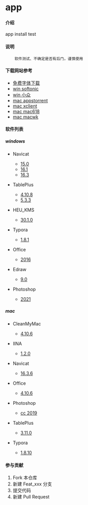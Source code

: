 # app

#### 介绍

app install test

#### 说明

```
    软件测试、不确定是否有后门，谨慎使用
```

#### 下载网站参考

- [免费字体下载](https://ziyouziti.com/index-index-list-type-1.html)
- [win softonic](https://en.softonic.com/)
- [win 小众](https://www.appinn.com/)
- [mac appstorrent](https://appstorrent.ru/)
- [mac xclient](https://xclient.info/)
- [mac mac618](https://www.mac618.com/macsoft?sort=pop)
- [mac macwk](https://macwk.cn/)

#### 软件列表

##### windows

- Navicat
  - [15.0](./windows/Navicat/15.0/install.md)
  - [16.1](./windows/Navicat/16.1/install.md)
  - [16.3](./windows/Navicat/16.3/install.md)

- TablePlus
  - [4.10.8](./windows/TablePlus/4.10.8/install.md)
  - [5.3.3](./windows/TablePlus/5.3.3/install.md)

- HEU_KMS
  - [30.1.0](./windows/HEU_KMS/30.1.0/install.md)

- Typora
  - [1.8.1](./windows/Typora/install.md)

- Office
  - [2016](./windows/office/install.md)

- Edraw
  - [9.0](./windows/Edraw/9.0/install.md)

- Photoshop
  - [2021](./windows/Photoshop/install.md)

##### mac

- CleanMyMac
  - [4.10.6](./mac/CleanMyMac/install.md)

- IINA
  - [1.2.0](./mac/IINA/install.md)

- Navicat
  - [16.3.6](./mac/Navicat/install.md)

- Office
  - [4.10.6](./mac/Office/install.md)

- Photoshop
  - [cc 2019](./mac/Photoshop/install.md)

- TablePlus
  - [3.11.0](./mac/TablePlus/install.md)

- Typora
  - [1.8.10](./mac/Typora/install.md)

#### 参与贡献

1. Fork 本仓库
2. 新建 Feat_xxx 分支
3. 提交代码
4. 新建 Pull Request
